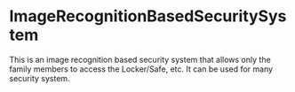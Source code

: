 # ImageRecognitionBasedSecuritySystem
This is an image recognition based security system that allows only the family members to access the Locker/Safe, etc. It can be used for many security system.

